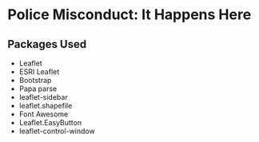 # Police Misconduct: It Happens Here

## Packages Used
- Leaflet
- ESRI Leaflet
- Bootstrap
- Papa parse
- leaflet-sidebar
- leaflet.shapefile
- Font Awesome
- Leaflet.EasyButton
- leaflet-control-window
